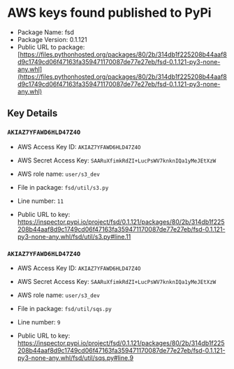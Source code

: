 # AWS keys found published to PyPi

* Package Name: fsd
* Package Version: 0.1.121
* Public URL to package: [https://files.pythonhosted.org/packages/80/2b/314db1f225208b44aaf8d9c1749cd06f47163fa359471170087de77e27eb/fsd-0.1.121-py3-none-any.whl](https://files.pythonhosted.org/packages/80/2b/314db1f225208b44aaf8d9c1749cd06f47163fa359471170087de77e27eb/fsd-0.1.121-py3-none-any.whl)

## Key Details

### `AKIAZ7YFAWD6HLD47Z4O`

* AWS Access Key ID: `AKIAZ7YFAWD6HLD47Z4O`
* AWS Secret Access Key: `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` 
* AWS role name: `user/s3_dev`
* File in package: `fsd/util/s3.py`
* Line number: `11`

* Public URL to key: https://inspector.pypi.io/project/fsd/0.1.121/packages/80/2b/314db1f225208b44aaf8d9c1749cd06f47163fa359471170087de77e27eb/fsd-0.1.121-py3-none-any.whl/fsd/util/s3.py#line.11



### `AKIAZ7YFAWD6HLD47Z4O`

* AWS Access Key ID: `AKIAZ7YFAWD6HLD47Z4O`
* AWS Secret Access Key: `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` 
* AWS role name: `user/s3_dev`
* File in package: `fsd/util/sqs.py`
* Line number: `9`

* Public URL to key: https://inspector.pypi.io/project/fsd/0.1.121/packages/80/2b/314db1f225208b44aaf8d9c1749cd06f47163fa359471170087de77e27eb/fsd-0.1.121-py3-none-any.whl/fsd/util/sqs.py#line.9


